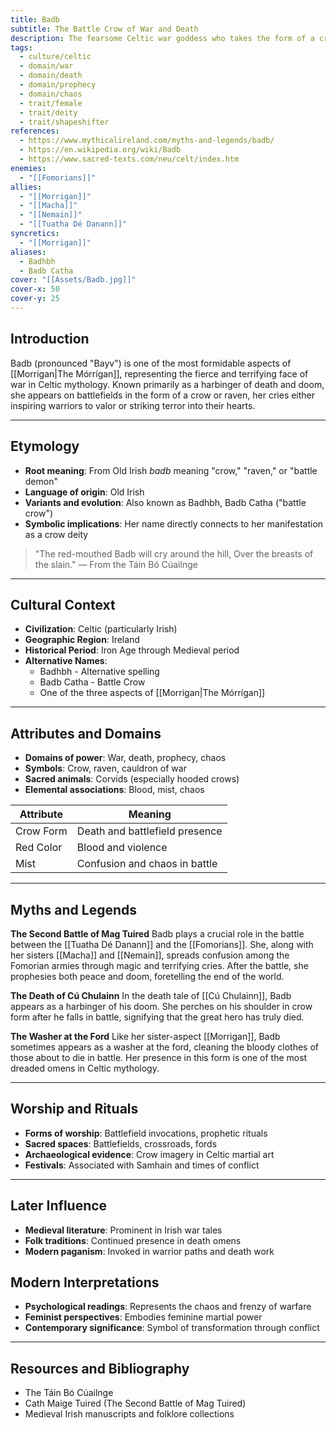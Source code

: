 ```yaml
---
title: Badb
subtitle: The Battle Crow of War and Death
description: The fearsome Celtic war goddess who takes the form of a crow, bringing chaos to battlefields and prophesying doom through her piercing cries
tags:
  - culture/celtic
  - domain/war
  - domain/death
  - domain/prophecy
  - domain/chaos
  - trait/female
  - trait/deity
  - trait/shapeshifter
references:
  - https://www.mythicalireland.com/myths-and-legends/badb/
  - https://en.wikipedia.org/wiki/Badb
  - https://www.sacred-texts.com/neu/celt/index.htm
enemies:
  - "[[Fomorians]]"
allies:
  - "[[Morrigan]]"
  - "[[Macha]]"
  - "[[Nemain]]"
  - "[[Tuatha Dé Danann]]"
syncretics:
  - "[[Morrigan]]"
aliases:
  - Badhbh
  - Badb Catha
cover: "[[Assets/Badb.jpg]]"
cover-x: 50
cover-y: 25
---
```

## Introduction
Badb (pronounced "Bayv") is one of the most formidable aspects of [[Morrigan|The Mórrígan]], representing the fierce and terrifying face of war in Celtic mythology. Known primarily as a harbinger of death and doom, she appears on battlefields in the form of a crow or raven, her cries either inspiring warriors to valor or striking terror into their hearts.

---

## Etymology

- **Root meaning**: From Old Irish *badb* meaning "crow," "raven," or "battle demon"
- **Language of origin**: Old Irish
- **Variants and evolution**: Also known as Badhbh, Badb Catha ("battle crow")
- **Symbolic implications**: Her name directly connects to her manifestation as a crow deity

> "The red-mouthed Badb will cry around the hill,
Over the breasts of the slain."
> — From the Táin Bó Cúailnge

---

## Cultural Context

- **Civilization**: Celtic (particularly Irish)
- **Geographic Region**: Ireland
- **Historical Period**: Iron Age through Medieval period
- **Alternative Names**:
  - Badhbh - Alternative spelling
  - Badb Catha - Battle Crow
  - One of the three aspects of [[Morrigan|The Mórrígan]]

---

## Attributes and Domains

- **Domains of power**: War, death, prophecy, chaos
- **Symbols**: Crow, raven, cauldron of war
- **Sacred animals**: Corvids (especially hooded crows)
- **Elemental associations**: Blood, mist, chaos

| Attribute | Meaning |
|-----------|----------|
| Crow Form | Death and battlefield presence |
| Red Color | Blood and violence |
| Mist | Confusion and chaos in battle |

---

## Myths and Legends

**The Second Battle of Mag Tuired**
Badb plays a crucial role in the battle between the [[Tuatha Dé Danann]] and the [[Fomorians]]. She, along with her sisters [[Macha]] and [[Nemain]], spreads confusion among the Fomorian armies through magic and terrifying cries. After the battle, she prophesies both peace and doom, foretelling the end of the world.

**The Death of Cú Chulainn**
In the death tale of [[Cú Chulainn]], Badb appears as a harbinger of his doom. She perches on his shoulder in crow form after he falls in battle, signifying that the great hero has truly died.

**The Washer at the Ford**
Like her sister-aspect [[Morrigan]], Badb sometimes appears as a washer at the ford, cleaning the bloody clothes of those about to die in battle. Her presence in this form is one of the most dreaded omens in Celtic mythology.

---

## Worship and Rituals

- **Forms of worship**: Battlefield invocations, prophetic rituals
- **Sacred spaces**: Battlefields, crossroads, fords
- **Archaeological evidence**: Crow imagery in Celtic martial art
- **Festivals**: Associated with Samhain and times of conflict

---

## Later Influence

- **Medieval literature**: Prominent in Irish war tales
- **Folk traditions**: Continued presence in death omens
- **Modern paganism**: Invoked in warrior paths and death work

## Modern Interpretations

- **Psychological readings**: Represents the chaos and frenzy of warfare
- **Feminist perspectives**: Embodies feminine martial power
- **Contemporary significance**: Symbol of transformation through conflict

---

## Resources and Bibliography

- The Táin Bó Cúailnge
- Cath Maige Tuired (The Second Battle of Mag Tuired)
- Medieval Irish manuscripts and folklore collections